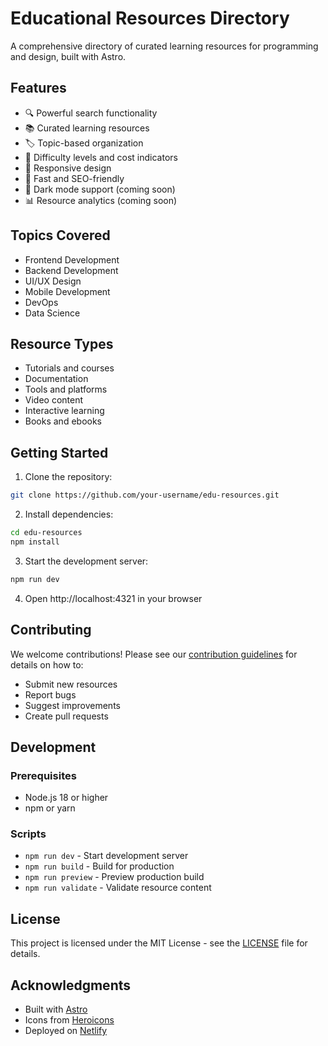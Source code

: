 # Educational Resources Directory

A comprehensive directory of curated learning resources for programming and design, built with Astro.

## Features

- 🔍 Powerful search functionality
- 📚 Curated learning resources
- 🏷️ Topic-based organization
- 🎯 Difficulty levels and cost indicators
- 📱 Responsive design
- 🚀 Fast and SEO-friendly
- 🌙 Dark mode support (coming soon)
- 📊 Resource analytics (coming soon)

## Topics Covered

- Frontend Development
- Backend Development
- UI/UX Design
- Mobile Development
- DevOps
- Data Science

## Resource Types

- Tutorials and courses
- Documentation
- Tools and platforms
- Video content
- Interactive learning
- Books and ebooks

## Getting Started

1. Clone the repository:
```bash
git clone https://github.com/your-username/edu-resources.git
```

2. Install dependencies:
```bash
cd edu-resources
npm install
```

3. Start the development server:
```bash
npm run dev
```

4. Open http://localhost:4321 in your browser

## Contributing

We welcome contributions! Please see our [contribution guidelines](./CONTRIBUTING.md) for details on how to:

- Submit new resources
- Report bugs
- Suggest improvements
- Create pull requests

## Development

### Prerequisites

- Node.js 18 or higher
- npm or yarn

### Scripts

- `npm run dev` - Start development server
- `npm run build` - Build for production
- `npm run preview` - Preview production build
- `npm run validate` - Validate resource content

## License

This project is licensed under the MIT License - see the [LICENSE](./LICENSE) file for details.

## Acknowledgments

- Built with [Astro](https://astro.build)
- Icons from [Heroicons](https://heroicons.com)
- Deployed on [Netlify](https://netlify.com)
